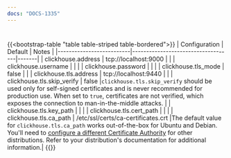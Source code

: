 ```yaml
---
docs: "DOCS-1335"
---
```


#
{{<bootstrap-table "table table-striped table-bordered">}}
| Configuration            | Default                            | Notes |
|--------------------------|------------------------------------|-------|
| clickhouse.address       | tcp://localhost:9000               |       |
| clickhouse.username      |                                    |       |
| clickhouse.password      |                                    |       |
| clickhouse.tls_mode      | false                              |       |
| clickhouse.tls.address   | tcp://localhost:9440               |       |
| clickhouse.tls.skip_verify   | false                              |`clickhouse.tls.skip_verify` should be used only for self-signed certificates and is never recommended for production use. When set to `true`, certificates are not verified, which exposes the connection to man-in-the-middle attacks. |
| clickhouse.tls.key_path  |                                    |       |
| clickhouse.tls.cert_path |                                    |       |
| clickhouse.tls.ca_path   | /etc/ssl/certs/ca-certificates.crt |The default value for `clickhouse.tls.ca_path` works out-of-the-box for Ubuntu and Debian. You'll need to [configure a different Certificate Authority](#tls) for other distributions. Refer to your distribution's documentation for additional information.|
{{</bootstrap-table>}}

<br>
